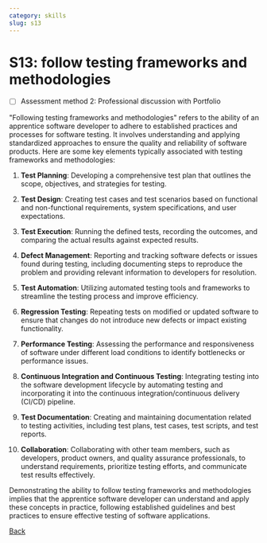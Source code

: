```yaml
---
category: skills
slug: s13
---
```


# S13: follow testing frameworks and methodologies

- [ ] Assessment method 2: Professional discussion with Portfolio

"Following testing frameworks and methodologies" refers to the ability of an apprentice software developer to adhere to established practices and processes for software testing. It involves understanding and applying standardized approaches to ensure the quality and reliability of software products. Here are some key elements typically associated with testing frameworks and methodologies:

1. **Test Planning**: Developing a comprehensive test plan that outlines the scope, objectives, and strategies for testing.

2. **Test Design**: Creating test cases and test scenarios based on functional and non-functional requirements, system specifications, and user expectations.

3. **Test Execution**: Running the defined tests, recording the outcomes, and comparing the actual results against expected results.

4. **Defect Management**: Reporting and tracking software defects or issues found during testing, including documenting steps to reproduce the problem and providing relevant information to developers for resolution.

5. **Test Automation**: Utilizing automated testing tools and frameworks to streamline the testing process and improve efficiency.

6. **Regression Testing**: Repeating tests on modified or updated software to ensure that changes do not introduce new defects or impact existing functionality.

7. **Performance Testing**: Assessing the performance and responsiveness of software under different load conditions to identify bottlenecks or performance issues.

8. **Continuous Integration and Continuous Testing**: Integrating testing into the software development lifecycle by automating testing and incorporating it into the continuous integration/continuous delivery (CI/CD) pipeline.

9. **Test Documentation**: Creating and maintaining documentation related to testing activities, including test plans, test cases, test scripts, and test reports.

10. **Collaboration**: Collaborating with other team members, such as developers, product owners, and quality assurance professionals, to understand requirements, prioritize testing efforts, and communicate test results effectively.

Demonstrating the ability to follow testing frameworks and methodologies implies that the apprentice software developer can understand and apply these concepts in practice, following established guidelines and best practices to ensure effective testing of software applications.

[Back](../README.md)
